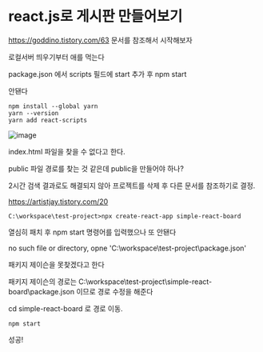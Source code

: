 # react.js로 게시판 만들어보기
https://goddino.tistory.com/63 문서를 참조해서 시작해보자

로컬서버 띄우기부터 애를 먹는다
 
package.json 에서 scripts 필드에 start 추가 후 npm start

안됀다


    npm install --global yarn
    yarn --version
    yarn add react-scripts


![image](https://user-images.githubusercontent.com/100139289/215260042-a81c119f-4953-4548-a848-6c7bb95d4fc8.png)

index.html 파일을 찾을 수 없다고 한다.

public 파일 경로를 찾는 것 같은데 public을 만들어야 하나?

2시간 검색 결과로도 해결되지 않아 프로젝트를 삭제 후 다른 문서를 참조하기로 결정.

https://artistjay.tistory.com/20

    C:\workspace\test-project>npx create-react-app simple-react-board
    
열심히 패치 후 npm start 명령어를 입력했으나 또 안됀다

no such file or directory, opne 'C:\workspace\test-project\package.json'

패키지 제이슨을 못찾겠다고 한다

패키지 제이슨의 경로는 C:\workspace\test-project\simple-react-board\package.json 이므로 경로 수정을 해준다

cd simple-react-board 로 경로 이동.

    npm start
성공!

#
